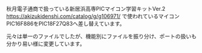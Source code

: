 秋月電子通商で扱っている新居浜高専PICマイコン学習キットVer.2
https://akizukidenshi.com/catalog/g/g106971/
で使われているマイコンPIC16F886をPIC18F27Q83へ差し替えています。

元々は単一のファイルでしたが、機能別にファイルを振り分け、ポートの扱いも分かり易い様に変更しています。
